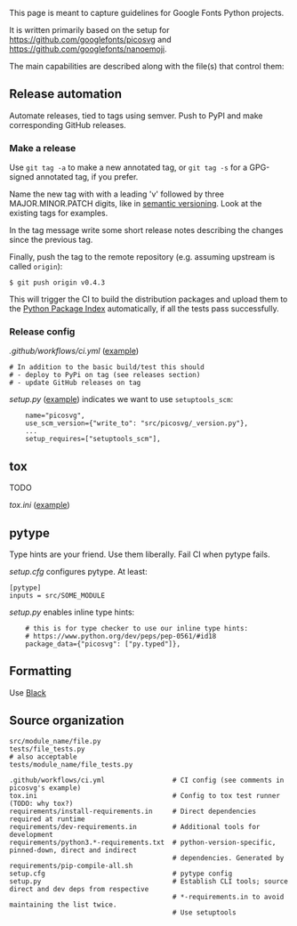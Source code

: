 This page is meant to capture guidelines for Google Fonts Python projects.

It is written primarily based on the setup for https://github.com/googlefonts/picosvg and https://github.com/googlefonts/nanoemoji.

The main capabilities are described along with the file(s) that control them:

## Release automation

Automate releases, tied to tags using semver. Push to PyPI and make corresponding
GitHub releases.

### Make a release

Use `git tag -a` to make a new annotated tag, or `git tag -s` for a GPG-signed annotated tag,
if you prefer.

Name the new tag with with a leading 'v' followed by three MAJOR.MINOR.PATCH digits, like in
[semantic versioning](https://semver.org/). Look at the existing tags for examples.

In the tag message write some short release notes describing the changes since the previous
tag.

Finally, push the tag to the remote repository (e.g. assuming upstream is called `origin`):

```
$ git push origin v0.4.3
```

This will trigger the CI to build the distribution packages and upload them to the
[Python Package Index](https://pypi.org/project/picosvg/) automatically, if all the tests
pass successfully. 

### Release config

*.github/workflows/ci.yml* ([example](https://github.com/googlefonts/picosvg/blob/master/.github/workflows/ci.yml))

```
# In addition to the basic build/test this should
# - deploy to PyPi on tag (see releases section)
# - update GitHub releases on tag
```

*setup.py*  ([example](https://github.com/googlefonts/picosvg/blob/master/setup.py)) indicates we want to use `setuptools_scm`:

```
    name="picosvg",
    use_scm_version={"write_to": "src/picosvg/_version.py"},
    ...
    setup_requires=["setuptools_scm"],
```

## tox

TODO

*tox.ini* ([example](https://github.com/googlefonts/picosvg/blob/master/tox.ini))


## pytype

Type hints are your friend. Use them liberally. Fail CI when pytype fails.

*setup.cfg* configures pytype. At least:

```
[pytype]
inputs = src/SOME_MODULE
```

*setup.py* enables inline type hints:

```
    # this is for type checker to use our inline type hints:
    # https://www.python.org/dev/peps/pep-0561/#id18
    package_data={"picosvg": ["py.typed"]},
```

## Formatting

Use [Black](https://github.com/psf/black)

## Source organization


```
src/module_name/file.py
tests/file_tests.py
# also acceptable
tests/module_name/file_tests.py

.github/workflows/ci.yml                 # CI config (see comments in picosvg's example)
tox.ini                                  # Config to tox test runner (TODO: why tox?)
requirements/install-requirements.in     # Direct dependencies required at runtime
requirements/dev-requirements.in         # Additional tools for development
requirements/python3.*-requirements.txt  # python-version-specific, pinned-down, direct and indirect
                                         # dependencies. Generated by requirements/pip-compile-all.sh
setup.cfg                                # pytype config
setup.py                                 # Establish CLI tools; source direct and dev deps from respective
                                         # *-requirements.in to avoid maintaining the list twice.
                                         # Use setuptools
```

